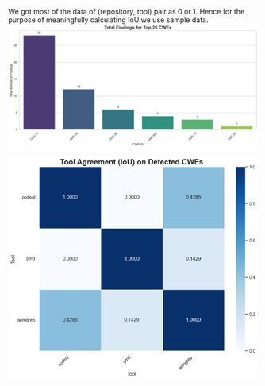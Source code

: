 We got most of the data of (repository, tool) pair as 0 or 1. Hence for the purpose of meaningfully calculating IoU we use sample data.
![alt text](Images/top25.png)

![alt text](Images/IoU.png)